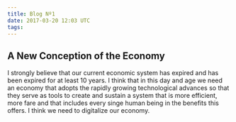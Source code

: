 ```yaml
---
title: Blog Nº1
date: 2017-03-20 12:03 UTC
tags:
---
```


<h2><b>A New Conception of the Economy</b></h2>

<p>I strongly believe that our current economic system has expired and has been expired for at least 10 years. I think that in this day and age we need an economy that adopts the rapidly growing technological advances so that they serve as tools to create and sustain a system that is more efficient, more fare and that includes every singe human being in the benefits this offers. I think we need to digitalize our economy.</p>


